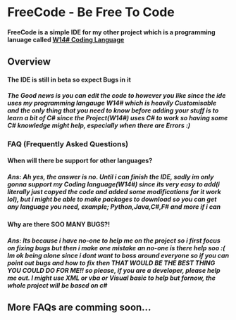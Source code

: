 <h1>FreeCode - Be Free To Code</h1>
<h4>FreeCode is a simple IDE for my other project which is a programming lanuage called <a href="https://github.com/Mervinpais/W14-Sharp-Coding-Language">W14# Coding Language</a></h4>
<h2>Overview</h2>
<h4>The IDE is still in beta so expect Bugs in it</h4>
<h5>The Good news is you can edit the code to however you like since the ide uses my programming langauge W14# which is heavily Customisable and the only thing that you need to know before adding your stuff is to learn a bit of C# since the Project(W14#) uses C# to work so having some C# knowledge might help, especially when there are Errors :)</h5>
<h3>FAQ (Frequently Asked Questions)</h3>
<h4>When will there be support for other languages?</h4>
<h5>Ans: Ah yes, the answer is no. Until i can finish the IDE, sadly im only gonna support my Coding language(W14#) since its very easy to add(i literally just copyed the code and added some modifications for it work lol), but i might be able to make packages to download so you can get any language you need, example; Python,Java,C#,F# and more if i can</h5>
<h4>Why are there SOO MANY BUGS?!</h4>
<h5>Ans: Its because i have no-one to help me on the project so i first focus on fixing bugs but then i make one mistake an no-one is there help soo :(
Im ok being alone since i dont want to boss around everyone so if you can point out bugs and how to fix then THAT WOULD BE THE BEST THING YOU COULD DO FOR ME!! so please, if you are a developer, please help me out. I might use XML or vba or Visual basic to help but fornow, the whole project will be based on c#</h5>
<h2>More FAQs are comming soon...</h2>
